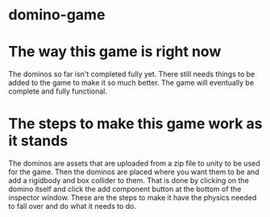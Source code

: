 # domino-game

# The way this game is right now

The dominos so far isn't completed fully yet. There still needs things to be added to the game to make it so much better. The game will eventually be complete and fully functional.

# The steps to make this game work as it stands

The dominos are assets that are uploaded from a zip file to unity to be used for the game. Then the dominos are placed where you want them to be and add a rigidbody and box collider to them. That is done by clicking on the domino itself and click the add component button at the bottom of the inspector window. These are the steps to make it have the physics needed to fall over and do what it needs to do.
